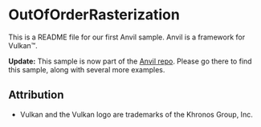 # OutOfOrderRasterization

This is a README file for our first Anvil sample. Anvil is a framework for Vulkan&trade;.

**Update:** This sample is now part of the [Anvil repo](https://github.com/GPUOpen-LibrariesAndSDKs/Anvil). Please go there to find this sample, along with several more examples.

Attribution
-----------

* Vulkan and the Vulkan logo are trademarks of the Khronos Group, Inc.
